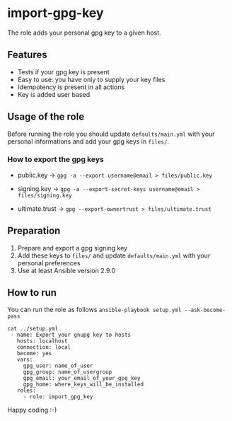 # import-gpg-key

The role adds your personal gpg key to a given host. 

## Features

- Tests if your gpg key is present
- Easy to use: you have only to supply your key files
- Idempotency is present in all actions
- Key is added user based

## Usage of the role
Before running the role you should update `defaults/main.yml` with your personal informations and add your gpg keys in `files/`. 

### How to export the gpg keys
- public.key -> `gpg -a --export username@email > files/public.key`

- signing.key -> `gpg -a --export-secret-keys username@email > files/signing.key`

- ultimate.trust -> `gpg --export-ownertrust > files/ultimate.trust`

## Preparation

1. Prepare and export a gpg signing key
2. Add these keys to `files/` and update `defaults/main.yml` with your personal preferences
3. Use at least Ansible version 2.9.0

## How to run
You can run the role as follows `ansible-playbook setup.yml --ask-become-pass`

```
cat ../setup.yml
 - name: Export your gnupg key to hosts
   hosts: localhost
   connection: local
   become: yes
   vars:
     gpg_user: name_of_user
     gpg_group: name_of_usergroup
     gpg_email: your_email_of_your_gpg_key
     gpg_home: where_keys_will_be_installed
   roles:
     - role: import_gpg_key
```
Happy coding :-)
